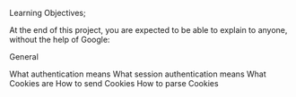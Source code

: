 Learning Objectives;

At the end of this project, you are expected to be able to explain to anyone, without the help of Google:

General

What authentication means
What session authentication means
What Cookies are
How to send Cookies
How to parse Cookies
